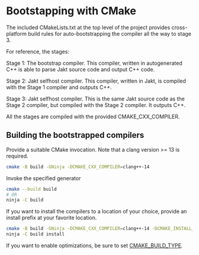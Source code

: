 # Bootstapping with CMake

The included CMakeLists.txt at the top level of the project provides cross-platform build rules for
auto-bootstrapping the compiler all the way to stage 3.

For reference, the stages:

Stage 1: The bootstrap compiler. This compiler, written in autogenerated C++ is able to parse Jakt source code and output C++ code.

Stage 2: Jakt selfhost compiler. This compiler, written in Jakt, is compiled with the Stage 1 compiler and outputs C++.

Stage 3: Jakt selfhost compiler. This is the same Jakt source code as the Stage 2 compiler, but compiled with the Stage 2 compiler. It outputs C++.

All the stages are compiled with the provided CMAKE_CXX_COMPILER.


## Building the bootstrapped compilers

Provide a suitable CMake invocation. Note that a clang version >= 13 is required.

```sh
cmake -B build -GNinja -DCMAKE_CXX_COMPILER=clang++-14
```

Invoke the specified generator

```sh
cmake --build build
# OR
ninja -C build
```

If you want to install the compilers to a location of your choice, provide an install prefix at your favorite location.

```sh
cmake -B build -GNinja -DCMAKE_CXX_COMPILER=clang++-14 -DCMAKE_INSTALL_PREFIX=jakt-install
ninja -C build install
```

If you want to enable optimizations, be sure to set [CMAKE_BUILD_TYPE](https://cmake.org/cmake/help/latest/variable/CMAKE_BUILD_TYPE.html?highlight=cmake_build_type).
